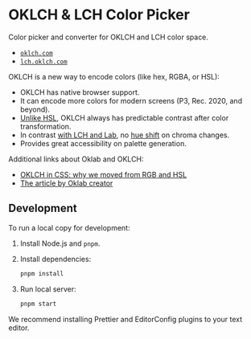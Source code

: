 # OKLCH & LCH Color Picker

Color picker and converter for OKLCH and LCH color space.

- [`oklch.com`](https://oklch.com)
- [`lch.oklch.com`](https://lch.oklch.com)

OKLCH is a new way to encode colors (like hex, RGBA, or HSL):

- OKLCH has native browser support.
- It can encode more colors for modern screens (P3, Rec. 2020, and beyond).
- [Unlike HSL], OKLCH always has predictable contrast
  after color transformation.
- In contrast [with LCH and Lab], no [hue shift] on chroma changes.
- Provides great accessibility on palette generation.

Additional links about Oklab and OKLCH:

- [OKLCH in CSS: why we moved from RGB and HSL](https://evilmartians.com/chronicles/oklch-in-css-why-quit-rgb-hsl)
- [The article by Oklab creator](https://bottosson.github.io/posts/oklab/)

[Unlike HSL]: https://wildbit.com/blog/accessible-palette-stop-using-hsl-for-color-systems
[with LCH and Lab]: https://bottosson.github.io/posts/oklab/#blending-colors
[hue shift]: https://lch.oklch.com/#35,55,297,100

## Development

To run a local copy for development:

1. Install Node.js and `pnpm`.
2. Install dependencies:

   ```sh
   pnpm install
   ```

3. Run local server:

   ```sh
   pnpm start
   ```

We recommend installing Prettier and EditorConfig plugins to your text editor.
